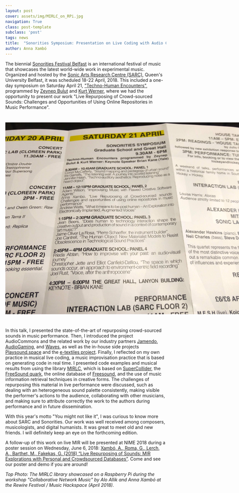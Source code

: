 ```yaml
---
layout: post
cover: assets/img/MIRLC_on_RPi.jpg
navigation: True
class: post-template
subclass: 'post'
tags: news
title:  "Sonorities Symposium: Presentation on Live Coding with Audio Commons"
author: Anna Xambó
---
```


The biennial [Sonorities Festival Belfast](http://sonorities.org.uk/) is an international festival of music that showcases the latest world-wide work in experimental music. Organized and hosted by the [Sonic Arts Research Centre (SARC)](http://www.sarc.qub.ac.uk/), Queen's University Belfast, it was scheduled 18-22 April, 2018. This included a one-day symposium on Saturday April 21, ["Techno-Human Encounters"](http://sonorities.org.uk/test-5/sonorities-symposium-all-day/), programmed by [Zeynep Bulut](https://pure.qub.ac.uk/portal/en/persons/zeynep-bulut(43a924fd-4665-43cc-bda1-e0cf97ff712f).html) and [Kurt Werner](https://pure.qub.ac.uk/portal/en/persons/kurt-werner(cf825163-5843-4f41-8416-165df363928b).html), where we had the opportunity to present our work "Live Repurposing of Crowd-sourced Sounds: Challenges and Opportunities of Using Online Repositories in Music Performance".

<a href="/assets/img/Sonorities_2018_Symposium_program.jpg" target="blank"><img style="margin:auto;margin-bottom:25px;margin-top:25px;max-width:800px;" class="img-responsive" src="/assets/img/Sonorities_2018_Symposium_program.jpg" alt="Sonorities Symposium Program">
</a>

In this talk, I presented the state-of-the-art of repurposing crowd-sourced sounds in music performance. Then, I introduced the project AudioCommons and the related work by our industry partners [Jamendo](https://www.jamendo.com/), [AudioGaming](http://www.audiogaming.net/), and [Waves](http://www.waves.com/), as well as the in-house side projects [Playsound.space](http://www.playsound.space/) and the [e-textiles project](https://www.audiocommons.org/2018/05/18/tei-2018.html).
Finally, I reflected on my own practice in musical live coding, a music improvisation practice that is based on generating code in real time. I presented code examples and musical results from using the library [MIRLC](http://github.com/axambo/MIRLC), which is based on [SuperCollider](https://supercollider.github.io), the [FreeSound quark](https://github.com/g-roma/Freesound.sc), the online database of [Freesound](https://freesound.org), and the use of music information retrieval techniques in creative forms. The challenges of repurposing this material in live performance were discussed, such as dealing with an heterogeneous sound palette consistently, making visible the performer's actions to the audience, collaborating with other musicians, and making sure to attribute correctly the work to the authors during performance and in future dissemination.

With this year's motto "You might not like it", I was curious to know more about SARC and Sonorities. Our work was well received among composers, musicologists, and digital humanists. It was great to meet old and new friends. I will definitely keep an eye on the forthcoming edition.

A follow-up of this work on live MIR will be presented at NIME 2018 during a poster session on Wednesday, June 6, 2018: [Xambó, A., Roma, G., Lerch, A., Barthet, M., Fakekas, G. (2018) “Live Repurposing of Sounds: MIR Explorations with Personal and Crowdsourced Databases”](https://nime2018.sched.com/event/EBmi/demo-poster-session-3?iframe=no&w=100%&sidebar=yes&bg=no). Come and see our poster and demo if you are around!

*Top Photo: The MIRLC library showcased on a Raspberry Pi during the workshop "Collaborative Network Music" by Alo Allik and Anna Xambó at the Rewire Festival / Music Hackspace (April 2018).*
